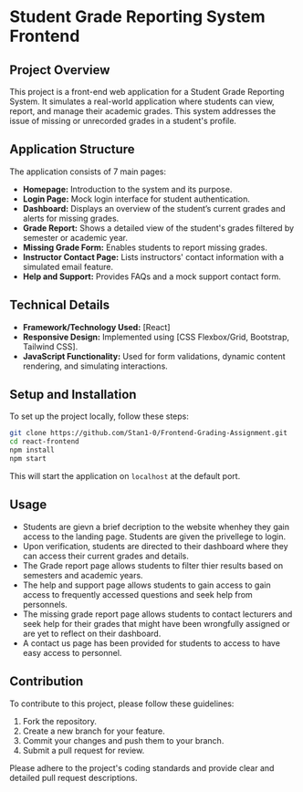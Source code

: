 # Student Grade Reporting System Frontend

## Project Overview

This project is a front-end web application for a Student Grade Reporting System. It simulates a real-world application where students can view, report, and manage their academic grades. This system addresses the issue of missing or unrecorded grades in a student's profile.

## Application Structure

The application consists of 7 main pages:

- **Homepage:** Introduction to the system and its purpose.
- **Login Page:** Mock login interface for student authentication.
- **Dashboard:** Displays an overview of the student’s current grades and alerts for missing grades.
- **Grade Report:** Shows a detailed view of the student's grades filtered by semester or academic year.
- **Missing Grade Form:** Enables students to report missing grades.
- **Instructor Contact Page:** Lists instructors' contact information with a simulated email feature.
- **Help and Support:** Provides FAQs and a mock support contact form.

## Technical Details

- **Framework/Technology Used:** [React]
- **Responsive Design:** Implemented using [CSS Flexbox/Grid, Bootstrap, Tailwind CSS].
- **JavaScript Functionality:** Used for form validations, dynamic content rendering, and simulating interactions.

## Setup and Installation

To set up the project locally, follow these steps:

```bash
git clone https://github.com/Stan1-0/Frontend-Grading-Assignment.git
cd react-frontend
npm install
npm start
```

This will start the application on `localhost` at the default port.

## Usage

- Students are gievn a brief decription to the website whenhey they gain access to the landing page. Students are given the privellege to login.
- Upon verification, students are directed to their dashboard where they can access their current grades and details.
- The Grade report page allows students to filter thier results based on semesters and academic years.
- The help and support page allows students to gain access to gain access to frequently accessed questions and seek help from personnels.
- The missing grade report page allows students to contact lecturers and seek help for their grades that might have been wrongfully assigned or are yet to reflect on their dashboard.
- A contact us page has been provided for students to access to have easy access to personnel.

## Contribution

To contribute to this project, please follow these guidelines:

1. Fork the repository.
2. Create a new branch for your feature.
3. Commit your changes and push them to your branch.
4. Submit a pull request for review.

Please adhere to the project's coding standards and provide clear and detailed pull request descriptions.
